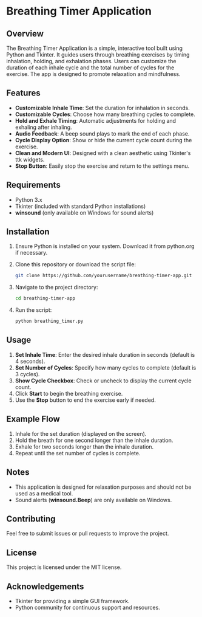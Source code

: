 # Breathing Timer Application

## Overview
The Breathing Timer Application is a simple, interactive tool built using Python and Tkinter. It guides users through breathing exercises by timing inhalation, holding, and exhalation phases. Users can customize the duration of each inhale cycle and the total number of cycles for the exercise. The app is designed to promote relaxation and mindfulness.

## Features
- **Customizable Inhale Time**: Set the duration for inhalation in seconds.
- **Customizable Cycles**: Choose how many breathing cycles to complete.
- **Hold and Exhale Timing**: Automatic adjustments for holding and exhaling after inhaling.
- **Audio Feedback**: A beep sound plays to mark the end of each phase.
- **Cycle Display Option**: Show or hide the current cycle count during the exercise.
- **Clean and Modern UI**: Designed with a clean aesthetic using Tkinter's ttk widgets.
- **Stop Button**: Easily stop the exercise and return to the settings menu.

## Requirements
- Python 3.x
- Tkinter (included with standard Python installations)
- **winsound** (only available on Windows for sound alerts)

## Installation
1. Ensure Python is installed on your system. Download it from python.org if necessary.

2. Clone this repository or download the script file:
    ```bash
    git clone https://github.com/yourusername/breathing-timer-app.git

3. Navigate to the project directory:
    ```bash
    cd breathing-timer-app

4. Run the script:
    ```bash
    python breathing_timer.py

## Usage
1. **Set Inhale Time**: Enter the desired inhale duration in seconds (default is 4 seconds).
2. **Set Number of Cycles**: Specify how many cycles to complete (default is 3 cycles).
3. **Show Cycle Checkbox**: Check or uncheck to display the current cycle count.
4. Click **Start** to begin the breathing exercise.
5. Use the **Stop** button to end the exercise early if needed.

## Example Flow
1. Inhale for the set duration (displayed on the screen).
2. Hold the breath for one second longer than the inhale duration.
3. Exhale for two seconds longer than the inhale duration.
4. Repeat until the set number of cycles is complete.

## Notes
- This application is designed for relaxation purposes and should not be used as a medical tool.
- Sound alerts (**winsound.Beep**) are only available on Windows.

## Contributing
Feel free to submit issues or pull requests to improve the project.

## License
This project is licensed under the MIT license.

## Acknowledgements
- Tkinter for providing a simple GUI framework.
- Python community for continuous support and resources.
